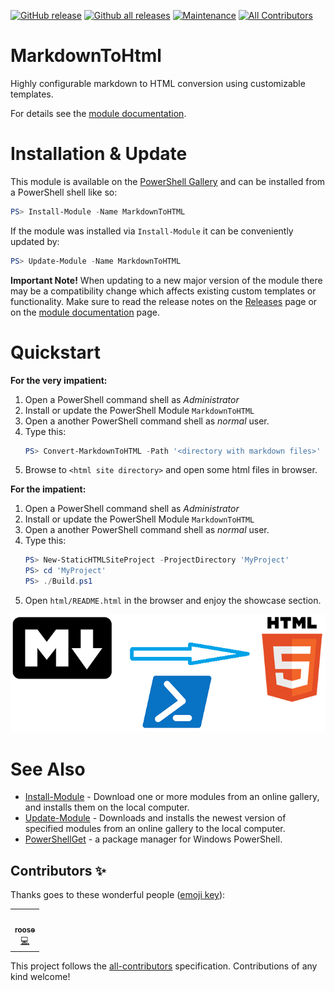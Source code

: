 [![GitHub release](https://img.shields.io/github/release/WetHat/MarkdownToHtml)](https://GitHub.com/WetHat/MarkdownToHtml/releases/)
[![Github all releases](https://img.shields.io/github/downloads/WetHat/MarkdownToHTML/total.svg)](https://GitHub.com/WetHat/MarkdownToHtml/releases/)
[![Maintenance](https://img.shields.io/badge/Maintained%3F-yes-green.svg)](https://GitHub.com/WetHat/MarkdownToHtml/graphs/commit-activity)
[![All Contributors](https://img.shields.io/badge/all_contributors-1-orange.svg?style=flat-square)](#contributors-)

# MarkdownToHtml
Highly configurable markdown to HTML conversion using customizable templates.

For details see the [module documentation](Documentation/MarkdownToHTML.md).

# Installation & Update

This module is available on the [PowerShell Gallery](https://www.powershellgallery.com/packages/MarkdownToHtml)
and can be installed from a PowerShell shell like so:

```PowerShell
PS> Install-Module -Name MarkdownToHTML
```

If the module was installed via `Install-Module` it can be conveniently updated by:

```PowerShell
PS> Update-Module -Name MarkdownToHTML
```

**Important Note!** When updating to a new major version of the module there may
be a compatibility change which affects existing custom templates or functionality.
Make sure to read the release notes on the
[Releases](https://github.com/WetHat/MarkdownToHtml/releases)
page or on the [module documentation](Documentation/MarkdownToHTML.md) page.

# Quickstart

**For the very impatient:**

1. Open a PowerShell command shell as _Administrator_ 
2. Install or update the PowerShell Module `MarkdownToHTML`
3. Open a another PowerShell command shell as _normal_ user.
4. Type this:
   ~~~ PowerShell
   PS> Convert-MarkdownToHTML -Path '<directory with markdown files>' -SiteDirectory '<html site directory>' -IncludeExtension 'advanced'
   ~~~
5. Browse to `<html site directory>` and open some html files in browser. 

**For the impatient:**

1. Open a PowerShell command shell as _Administrator_ 
2. Install or update the PowerShell Module `MarkdownToHTML`
3. Open a another PowerShell command shell as _normal_ user.
4. Type this:
   ~~~ PowerShell
   PS> New-StaticHTMLSiteProject -ProjectDirectory 'MyProject'
   PS> cd 'MyProject'
   PS> ./Build.ps1
   ~~~
5. Open `html/README.html` in the browser and enjoy the showcase section.

![Logo](Markdown2HTML.png)

# See Also
* [Install-Module](https://docs.microsoft.com/en-us/powershell/module/powershellget/Install-Module?view=powershell-5.1) -
  Download one or more modules from an online gallery, and installs them on the local computer.
* [Update-Module](https://docs.microsoft.com/en-us/powershell/module/powershellget/update-module?view=powershell-5.1) -
  Downloads and installs the newest version of specified modules from an online gallery to the local computer. 
* [PowerShellGet](https://docs.microsoft.com/en-us/powershell/module/powershellget/?view=powershell-5.1#powershellget) -
  a package manager for Windows PowerShell.

## Contributors ✨

Thanks goes to these wonderful people ([emoji key](https://allcontributors.org/docs/en/emoji-key)):

<!-- ALL-CONTRIBUTORS-LIST:START - Do not remove or modify this section -->
<!-- prettier-ignore-start -->
<!-- markdownlint-disable -->
<table>
  <tr>
    <td align="center"><a href="http://roose.kz"><img src="https://avatars3.githubusercontent.com/u/277651?v=4" width="100px;" alt=""/><br /><sub><b>roose</b></sub></a><br /><a href="https://github.com/WetHat/MarkdownToHtml/commits?author=roose" title="Code">💻</a></td>
  </tr>
</table>

<!-- markdownlint-enable -->
<!-- prettier-ignore-end -->
<!-- ALL-CONTRIBUTORS-LIST:END -->

This project follows the [all-contributors](https://github.com/all-contributors/all-contributors) specification. Contributions of any kind welcome!
